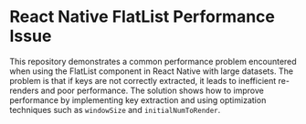 # React Native FlatList Performance Issue

This repository demonstrates a common performance problem encountered when using the FlatList component in React Native with large datasets. The problem is that if keys are not correctly extracted, it leads to inefficient re-renders and poor performance. The solution shows how to improve performance by implementing key extraction and using optimization techniques such as `windowSize` and `initialNumToRender`.